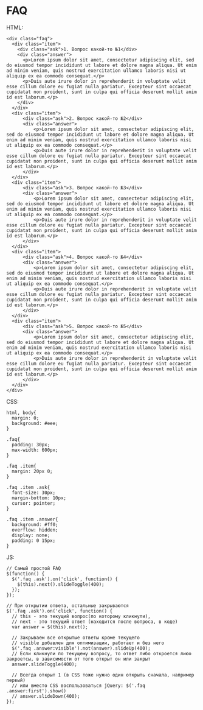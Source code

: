 # FAQ

HTML:

    <div class="faq">
      <div class="item">
        <div class="ask">1. Вопрос какой-то №1</div>
        <div class="answer">
          <p>Lorem ipsum dolor sit amet, consectetur adipiscing elit, sed do eiusmod tempor incididunt ut labore et dolore magna aliqua. Ut enim ad minim veniam, quis nostrud exercitation ullamco laboris nisi ut aliquip ex ea commodo consequat.</p>
          <p>Duis aute irure dolor in reprehenderit in voluptate velit esse cillum dolore eu fugiat nulla pariatur. Excepteur sint occaecat cupidatat non proident, sunt in culpa qui officia deserunt mollit anim id est laborum.</p>
        </div>
      </div>
      <div class="item">
          <div class="ask">2. Вопрос какой-то №2</div>
          <div class="answer">
              <p>Lorem ipsum dolor sit amet, consectetur adipiscing elit, sed do eiusmod tempor incididunt ut labore et dolore magna aliqua. Ut enim ad minim veniam, quis nostrud exercitation ullamco laboris nisi ut aliquip ex ea commodo consequat.</p>
              <p>Duis aute irure dolor in reprehenderit in voluptate velit esse cillum dolore eu fugiat nulla pariatur. Excepteur sint occaecat cupidatat non proident, sunt in culpa qui officia deserunt mollit anim id est laborum.</p>
          </div>
      </div>
      <div class="item">
          <div class="ask">3. Вопрос какой-то №3</div>
          <div class="answer">
              <p>Lorem ipsum dolor sit amet, consectetur adipiscing elit, sed do eiusmod tempor incididunt ut labore et dolore magna aliqua. Ut enim ad minim veniam, quis nostrud exercitation ullamco laboris nisi ut aliquip ex ea commodo consequat.</p>
              <p>Duis aute irure dolor in reprehenderit in voluptate velit esse cillum dolore eu fugiat nulla pariatur. Excepteur sint occaecat cupidatat non proident, sunt in culpa qui officia deserunt mollit anim id est laborum.</p>
          </div>
      </div>
      <div class="item">
          <div class="ask">4. Вопрос какой-то №4</div>
          <div class="answer">
              <p>Lorem ipsum dolor sit amet, consectetur adipiscing elit, sed do eiusmod tempor incididunt ut labore et dolore magna aliqua. Ut enim ad minim veniam, quis nostrud exercitation ullamco laboris nisi ut aliquip ex ea commodo consequat.</p>
              <p>Duis aute irure dolor in reprehenderit in voluptate velit esse cillum dolore eu fugiat nulla pariatur. Excepteur sint occaecat cupidatat non proident, sunt in culpa qui officia deserunt mollit anim id est laborum.</p>
          </div>
      </div>
      <div class="item">
          <div class="ask">5. Вопрос какой-то №5</div>
          <div class="answer">
              <p>Lorem ipsum dolor sit amet, consectetur adipiscing elit, sed do eiusmod tempor incididunt ut labore et dolore magna aliqua. Ut enim ad minim veniam, quis nostrud exercitation ullamco laboris nisi ut aliquip ex ea commodo consequat.</p>
              <p>Duis aute irure dolor in reprehenderit in voluptate velit esse cillum dolore eu fugiat nulla pariatur. Excepteur sint occaecat cupidatat non proident, sunt in culpa qui officia deserunt mollit anim id est laborum.</p>
          </div>
      </div>
    </div>

CSS:

    html, body{
      margin: 0;
      background: #eee;
    }

    .faq{
      padding: 30px;
      max-width: 600px;
    }

    .faq .item{
      margin: 20px 0;
    }

    .faq .item .ask{
      font-size: 30px;
      margin-bottom: 10px;
      cursor: pointer;
    }

    .faq .item .answer{
      background: #ff0;
      overflow: hidden;
      display: none;
      padding: 0 15px;
    }

JS:

    // Самый простой FAQ
    $(function() {
      $('.faq .ask').on('click', function() {
        $(this).next().slideToggle(400);
      });
    });

    // При открытии ответа, остальные закрываются
    $('.faq .ask').on('click', function() {
      // this - это текущий вопрос(по которому кликнули),
      // next - это текущий ответ (находится после вопроса, в коде)
      var answer = $(this).next();

      // Закрываем все открытые ответы кроме текущего
      // visible добавлен для оптимизации, работает и без него
      $('.faq .answer:visible').not(answer).slideUp(400);
      // Если кликнули по текущему вопросу, то ответ либо откроется лиюо закроетсы, в зависимости от того открыт он или закрыт
      answer.slideToggle(400);

      // Всегда открыт 1 (в CSS тоже нужно один открыть сначала, например первый)
      // или вместо CSS воспользоваться jQuery: $('.faq .answer:first').show()
      // answer.slideDown(400);
    });
